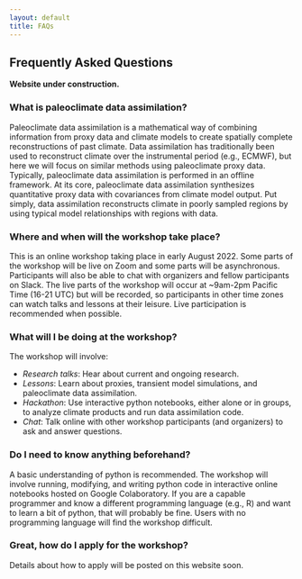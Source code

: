 ```yaml
---
layout: default
title: FAQs
---
```


## Frequently Asked Questions

**Website under construction.**

### What is paleoclimate data assimilation?

Paleoclimate data assimilation is a mathematical way of combining information from proxy data and climate models to create spatially complete reconstructions of past climate. Data assimilation has traditionally been used to reconstruct climate over the instrumental period (e.g., ECMWF), but here we will focus on similar methods using paleoclimate proxy data. Typically, paleoclimate data assimilation is performed in an offline framework. At its core, paleoclimate data assimilation synthesizes quantitative proxy data with covariances from climate model output. Put simply, data assimilation reconstructs climate in poorly sampled regions by using typical model relationships with regions with data.

### Where and when will the workshop take place?

This is an online workshop taking place in early August 2022. Some parts of the workshop will be live on Zoom and some parts will be asynchronous. Participants will also be able to chat with organizers and fellow participants on Slack. The live parts of the workshop will occur at ~9am-2pm Pacific Time (16-21 UTC) but will be recorded, so participants in other time zones can watch talks and lessons at their leisure. Live participation is recommended when possible.

### What will I be doing at the workshop?

The workshop will involve:
- *Research talks*: Hear about current and ongoing research.
- *Lessons*: Learn about proxies, transient model simulations, and paleoclimate data assimilation.
- *Hackathon*: Use interactive python notebooks, either alone or in groups, to analyze climate products and run data assimilation code.
- *Chat*: Talk online with other workshop participants (and organizers) to ask and answer questions.

### Do I need to know anything beforehand?

A basic understanding of python is recommended. The workshop will involve running, modifying, and writing python code in interactive online notebooks hosted on Google Colaboratory. If you are a capable programmer and know a different programming language (e.g., R) and want to learn a bit of python, that will probably be fine. Users with no programming language will find the workshop difficult.

### Great, how do I apply for the workshop?

Details about how to apply will be posted on this website soon.
